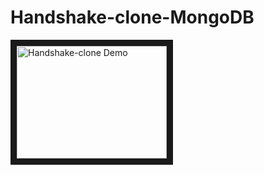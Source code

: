 # Handshake-clone-MongoDB
<a href="http://www.youtube.com/watch?feature=player_embedded&v=6ExiG9cqJ2c" target="_blank"><img src="http://img.youtube.com/vi/6ExiG9cqJ2c/0.jpg" 
alt="Handshake-clone Demo" width="240" height="180" border="10" /></a>
